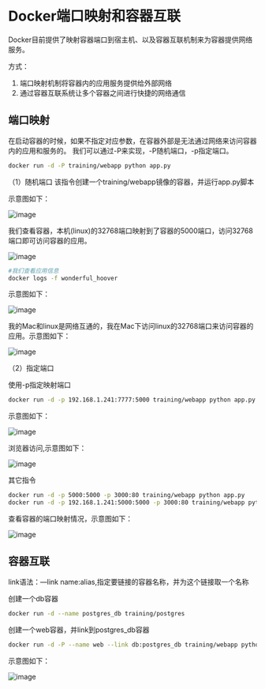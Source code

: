 # Docker端口映射和容器互联

Docker目前提供了映射容器端口到宿主机、以及容器互联机制来为容器提供网络服务。

方式：

1. 端口映射机制将容器内的应用服务提供给外部网络
2. 通过容器互联系统让多个容器之间进行快捷的网络通信

## 端口映射

在启动容器的时候，如果不指定对应参数，在容器外部是无法通过网络来访问容器内的应用和服务的。
我们可以通过-P来实现，-P随机端口，-p指定端口。

```bash
docker run -d -P training/webapp python app.py
```

（1）随机端口
该指令创建一个training/webapp镜像的容器，并运行app.py脚本

示意图如下：

![image](https://raw.githubusercontent.com/zhusheng/blog/master/docker/32.png)

我们查看容器，本机(linux)的32768端口映射到了容器的5000端口，访问32768端口即可访问容器的应用。

![image](https://raw.githubusercontent.com/zhusheng/blog/master/docker/33.png)

```bash
#我们查看应用信息
docker logs -f wonderful_hoover
```

示意图如下：

![image](https://raw.githubusercontent.com/zhusheng/blog/master/docker/34.png)

我的Mac和linux是网络互通的，我在Mac下访问linux的32768端口来访问容器的应用。示意图如下：

![image](https://raw.githubusercontent.com/zhusheng/blog/master/docker/35.png)

（2）指定端口

使用-p指定映射端口

```bash
docker run -d -p 192.168.1.241:7777:5000 training/webapp python app.py
```

示意图如下：

![image](https://raw.githubusercontent.com/zhusheng/blog/master/docker/36.png)

浏览器访问,示意图如下：

![image](https://raw.githubusercontent.com/zhusheng/blog/master/docker/37.png)

其它指令

```bash
docker run -d -p 5000:5000 -p 3000:80 training/webapp python app.py
docker run -d -p 192.168.1.241:5000:5000 -p 3000:80 training/webapp python app.py
```

查看容器的端口映射情况，示意图如下：

![image](https://raw.githubusercontent.com/zhusheng/blog/master/docker/38.png)

## 容器互联

link语法：—link name:alias,指定要链接的容器名称，并为这个链接取一个名称

创建一个db容器

```bash
docker run -d --name postgres_db training/postgres
```

创建一个web容器，并link到postgres_db容器

```bash
docker run -d -P --name web --link db:postgres_db training/webapp python app.py
```

示意图如下：

![image](https://raw.githubusercontent.com/zhusheng/blog/master/docker/39.png)